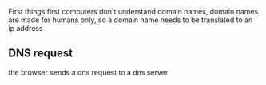 
First things first computers don't understand domain names, domain names are made for humans only, so a domain name needs to be translated to an ip address

## DNS request

the browser sends a dns request to a dns server
